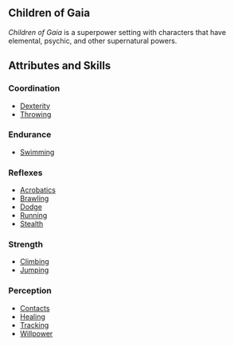 Children of Gaia
----------------

_Children of Gaia_ is a superpower setting with characters that have elemental, psychic, and other supernatural powers.

Attributes and Skills
---------------------

### Coordination

- [Dexterity](SleightOfHand.md)
- [Throwing](Throwing.md)

### Endurance

- [Swimming](Swimming.md)

### Reflexes

- [Acrobatics](Acrobatics.md)
- [Brawling](Fighting.md)
- [Dodge](Dodge.md)
- [Running](Running.md)
- [Stealth](Stealth.md)

### Strength

- [Climbing](ClimbJump.md#climbing)
- [Jumping](ClimbJump.md)

### Perception

- [Contacts](Streetwise.md)
- [Healing](Medicine.md)
- [Tracking](Search.md)
- [Willpower](Willpower.md)
